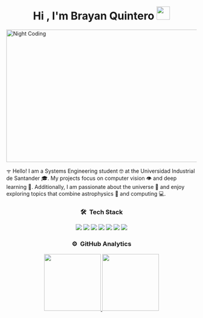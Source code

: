 <h1 align="center"><b>Hi , I'm Brayan Quintero </b><img src="https://media.giphy.com/media/hvRJCLFzcasrR4ia7z/giphy.gif" width="35"></h1>
<!--  -->

<img alt="Night Coding" src="https://media0.giphy.com/media/v1.Y2lkPTc5MGI3NjExbmNkaHZnMGdnNTJid2R0bjd5cmhxYW9rZ2lmN25mMjV0ajR5dnlmNCZlcD12MV9pbnRlcm5hbF9naWZfYnlfaWQmY3Q9Zw/yALcFbrKshfoY/giphy.gif" align="center" width = "1500" height="350"/>

ᯤ Hello! I am a Systems Engineering student 🤓 at the Universidad Industrial de Santander 🎓. My projects focus on computer vision 👁️ and deep learning 🧠. Additionally, I am passionate about the universe 🌌 and enjoy exploring topics that combine astrophysics 🚀 and computing 💻. 

###  <p align="center"> 🛠 &nbsp;Tech Stack </p>

<p align="center">
  <img src="https://img.shields.io/badge/-Python-05122A?style=flat&logo=python"/>
  <img src="https://img.shields.io/badge/-JavaScript-05122A?style=flat&logo=javascript"/>
  <img src="https://img.shields.io/badge/-Java-05122A?style=flat&logo=Java&logoColor=FFA518"/>
  <img src="https://img.shields.io/badge/-HTML-05122A?style=flat&logo=HTML5"/>
  <img src="https://img.shields.io/badge/-CSS-05122A?style=flat&logo=CSS3&logoColor=1572B6"/>
  <img src="https://img.shields.io/badge/-Git-05122A?style=flat&logo=git"/>
  <img src="https://img.shields.io/badge/-GitHub-05122A?style=flat&logo=github"/>
</p>

### <p align="center"> ⚙️ &nbsp;GitHub Analytics </p>

<p align="center">
<a href="https://github.com/BrayanQuintero123">
  <img height="150em" src="https://github-readme-stats-eight-theta.vercel.app/api?username=BrayanQuintero123&show_icons=true&theme=algolia&include_all_commits=true&count_private=true"/>
  <img height="150em" src="https://github-readme-stats-eight-theta.vercel.app/api/top-langs/?username=BrayanQuintero123&layout=compact&langs_count=8&theme=algolia"/>
</a>
</p>
